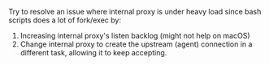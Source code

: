 Try to resolve an issue where internal proxy is under heavy load since bash scripts does a lot of fork/exec by:
1. Increasing internal proxy's listen backlog (might not help on macOS)
2. Change internal proxy to create the upstream (agent) connection in a different task, allowing it to keep accepting.